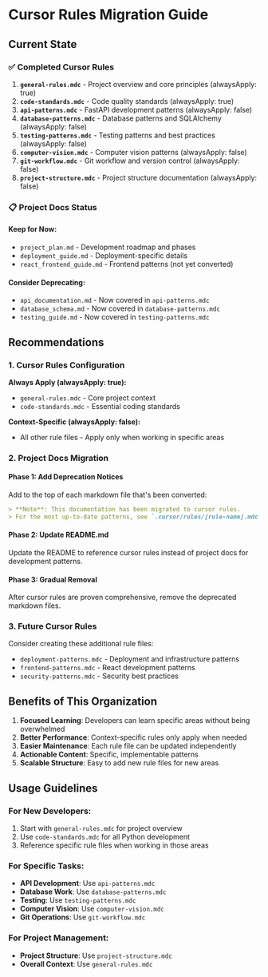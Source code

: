 # Cursor Rules Migration Guide

## Current State

### ✅ Completed Cursor Rules
1. **`general-rules.mdc`** - Project overview and core principles (alwaysApply: true)
2. **`code-standards.mdc`** - Code quality standards (alwaysApply: true)
3. **`api-patterns.mdc`** - FastAPI development patterns (alwaysApply: false)
4. **`database-patterns.mdc`** - Database patterns and SQLAlchemy (alwaysApply: false)
5. **`testing-patterns.mdc`** - Testing patterns and best practices (alwaysApply: false)
6. **`computer-vision.mdc`** - Computer vision patterns (alwaysApply: false)
7. **`git-workflow.mdc`** - Git workflow and version control (alwaysApply: false)
8. **`project-structure.mdc`** - Project structure documentation (alwaysApply: false)

### 📋 Project Docs Status

#### Keep for Now:
- `project_plan.md` - Development roadmap and phases
- `deployment_guide.md` - Deployment-specific details
- `react_frontend_guide.md` - Frontend patterns (not yet converted)

#### Consider Deprecating:
- `api_documentation.md` - Now covered in `api-patterns.mdc`
- `database_schema.md` - Now covered in `database-patterns.mdc`
- `testing_guide.md` - Now covered in `testing-patterns.mdc`

## Recommendations

### 1. Cursor Rules Configuration

**Always Apply (alwaysApply: true):**
- `general-rules.mdc` - Core project context
- `code-standards.mdc` - Essential coding standards

**Context-Specific (alwaysApply: false):**
- All other rule files - Apply only when working in specific areas

### 2. Project Docs Migration

#### Phase 1: Add Deprecation Notices
Add to the top of each markdown file that's been converted:

```markdown
> **Note**: This documentation has been migrated to cursor rules. 
> For the most up-to-date patterns, see `.cursor/rules/[rule-name].mdc`
```

#### Phase 2: Update README.md
Update the README to reference cursor rules instead of project docs for development patterns.

#### Phase 3: Gradual Removal
After cursor rules are proven comprehensive, remove the deprecated markdown files.

### 3. Future Cursor Rules

Consider creating these additional rule files:
- `deployment-patterns.mdc` - Deployment and infrastructure patterns
- `frontend-patterns.mdc` - React development patterns
- `security-patterns.mdc` - Security best practices

## Benefits of This Organization

1. **Focused Learning**: Developers can learn specific areas without being overwhelmed
2. **Better Performance**: Context-specific rules only apply when needed
3. **Easier Maintenance**: Each rule file can be updated independently
4. **Actionable Content**: Specific, implementable patterns
5. **Scalable Structure**: Easy to add new rule files for new areas

## Usage Guidelines

### For New Developers:
1. Start with `general-rules.mdc` for project overview
2. Use `code-standards.mdc` for all Python development
3. Reference specific rule files when working in those areas

### For Specific Tasks:
- **API Development**: Use `api-patterns.mdc`
- **Database Work**: Use `database-patterns.mdc`
- **Testing**: Use `testing-patterns.mdc`
- **Computer Vision**: Use `computer-vision.mdc`
- **Git Operations**: Use `git-workflow.mdc`

### For Project Management:
- **Project Structure**: Use `project-structure.mdc`
- **Overall Context**: Use `general-rules.mdc`
